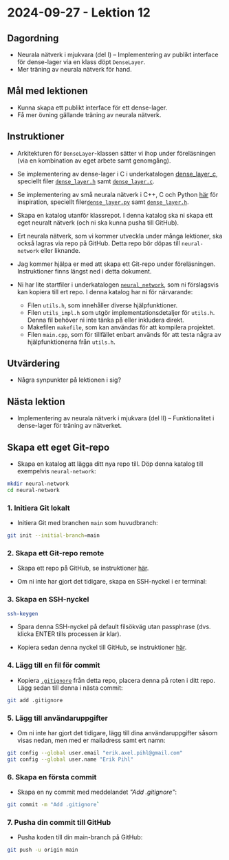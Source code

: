 # 2024-09-27 - Lektion 12

## Dagordning
* Neurala nätverk i mjukvara (del I) – Implementering av publikt interface för dense-lager via en klass döpt `DenseLayer`.
* Mer träning av neurala nätverk för hand.

## Mål med lektionen
* Kunna skapa ett publikt interface för ett dense-lager.
* Få mer övning gällande träning av neurala nätverk.

## Instruktioner
* Arkitekturen för `DenseLayer`-klassen sätter vi ihop under föreläsningen (via en kombination av eget arbete samt genomgång).
* Se implementering av dense-lager i C i underkatalogen [dense_layer_c](./dense_layer_c/), speciellt filer [`dense_layer.h`](./dense_layer_c/include/dense_layer.h) samt [`dense_layer.c`](./dense_layer_c/source/dense_layer.c).
* Se implementering av små neurala nätverk i C++, C och Python [här](../../code/neural_network/) för inspiration, speciellt filer[`dense_layer.py`](../../code/neural_network/python/dense_layer.py) samt [`dense_layer.h`](../../code/neural_network/cpp/inc/dense_layer.h).
* Skapa en katalog utanför klassrepot. I denna katalog ska ni skapa ett eget neuralt nätverk (och ni ska kunna pusha till GitHub).
* Ert neurala nätverk, som vi kommer utveckla under många lektioner, ska också lagras via repo på GitHub. Detta repo bör döpas till `neural-network` eller liknande. 
* Jag kommer hjälpa er med att skapa ett Git-repo under föreläsningen. Instruktioner finns längst
ned i detta dokument.

* Ni har lite startfiler i underkatalogen [`neural_network`](./neural_network/), som ni förslagsvis kan kopiera till ert repo. I denna katalog har ni för närvarande:
    * Filen `utils.h`, som innehåller diverse hjälpfunktioner.
    * Filen `utils_impl.h` som utgör implementationsdetaljer för `utils.h`. Denna fil behöver ni inte tänka på eller inkludera direkt.
    * Makefilen `makefile`, som kan användas för att kompilera projektet.
    * Filen `main.cpp`, som för tillfället enbart används för att testa några av hjälpfunktionerna från `utils.h`.

## Utvärdering
* Några synpunkter på lektionen i sig?

## Nästa lektion
* Implementering av neurala nätverk i mjukvara (del II) – Funktionalitet i dense-lager för träning av nätverket.

## Skapa ett eget Git-repo

* Skapa en katalog att lägga ditt nya repo till. Döp denna katalog till exempelvis `neural-network`:

```bash
mkdir neural-network
cd neural-network
```

### 1. Initiera Git lokalt

* Initiera Git med branchen `main` som huvudbranch:

```bash
git init --initial-branch=main
```

### 2. Skapa ett Git-repo remote

* Skapa ett repo på GitHub, se instruktioner [här](https://docs.github.com/en/repositories/creating-and-managing-repositories/creating-a-new-repository).

* Om ni inte har gjort det tidigare, skapa en SSH-nyckel i er terminal:

### 3. Skapa en SSH-nyckel

```bash
ssh-keygen
```

* Spara denna SSH-nyckel på default filsökväg utan passphrase (dvs. klicka ENTER tills processen är klar).

* Kopiera sedan denna nyckel till GitHub, se instruktioner [här](https://docs.github.com/en/authentication/connecting-to-github-with-ssh/adding-a-new-ssh-key-to-your-github-account).

### 4. Lägg till en fil för commit

* Kopiera [`.gitignore`](../../.gitignore) från detta repo, placera denna på roten i ditt repo. Lägg sedan till denna i nästa commit:

```bash
git add .gitignore
```

### 5. Lägg till användaruppgifter

* Om ni inte har gjort det tidigare, lägg till dina användaruppgifter såsom visas nedan, men med er mailadress samt ert namn:

```bash
git config --global user.email "erik.axel.pihl@gmail.com"
git config --global user.name "Erik Pihl"
```

### 6. Skapa en första commit

* Skapa en ny commit med meddelandet *"Add .gitignore"*:

```bash
git commit -m "Add .gitignore`
```

### 7. Pusha din commit till GitHub

* Pusha koden till din main-branch på GitHub:

```bash
git push -u origin main
```